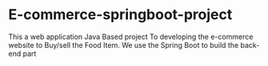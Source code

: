 # E-commerce-springboot-project
This a web application Java Based project To developing the e-commerce website to Buy/sell the Food Item. We use the Spring Boot to build the back-end part
